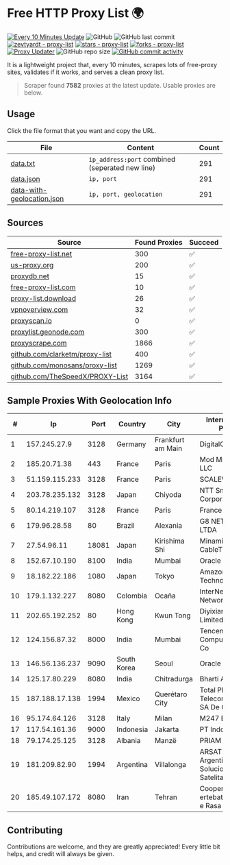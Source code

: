 
# Free HTTP Proxy List 🌍

[![Every 10 Minutes Update](https://github.com/mertguvencli/http-proxy-list/actions/workflows/main.yml/badge.svg?branch=main)](https://github.com/mertguvencli/http-proxy-list/actions/workflows/main.yml)
![GitHub](https://img.shields.io/github/license/mertguvencli/http-proxy-list)
![GitHub last commit](https://img.shields.io/github/last-commit/mertguvencli/http-proxy-list)
[![zevtyardt - proxy-list](https://img.shields.io/static/v1?label=zevtyardt&message=proxy-list&color=blue&logo=github)](https://github.com/zevtyardt/proxy-list "Go to GitHub repo")
[![stars - proxy-list](https://img.shields.io/github/stars/zevtyardt/proxy-list?style=social)](https://github.com/zevtyardt/proxy-list)
[![forks - proxy-list](https://img.shields.io/github/forks/zevtyardt/proxy-list?style=social)](https://github.com/zevtyardt/proxy-list)
[![Proxy Updater](https://github.com/zevtyardt/proxy-list/workflows/Proxy%20Updater/badge.svg)](https://github.com/zevtyardt/proxy-list/actions?query=workflow:"Proxy+Updater")
![GitHub repo size](https://img.shields.io/github/repo-size/zevtyardt/proxy-list)
[![GitHub commit activity](https://img.shields.io/github/commit-activity/m/zevtyardt/proxy-list?logo=commits)](https://github.com/zevtyardt/proxy-list/commits/main)

It is a lightweight project that, every 10 minutes, scrapes lots of free-proxy sites, validates if it works, and serves a clean proxy list.

> Scraper found **7582** proxies at the latest update. Usable proxies are below.

## Usage

Click the file format that you want and copy the URL.

|File|Content|Count|
|----|-------|-----|
|[data.txt](https://raw.githubusercontent.com/mertguvencli/http-proxy-list/main/proxy-list/data.txt)|`ip_address:port` combined (seperated new line)|291|
|[data.json](https://raw.githubusercontent.com/mertguvencli/http-proxy-list/main/proxy-list/data.json)|`ip, port`|291|
|[data-with-geolocation.json](https://raw.githubusercontent.com/mertguvencli/http-proxy-list/main/proxy-list/data-with-geolocation.json)|`ip, port, geolocation`|291|

## Sources

|Source|Found Proxies|Succeed|
|------|-------------|-------|
|[free-proxy-list.net](https://free-proxy-list.net)|300|✅|
|[us-proxy.org](https://www.us-proxy.org)|200|✅|
|[proxydb.net](http://proxydb.net)|15|✅|
|[free-proxy-list.com](https://free-proxy-list.com/?page=&port=&type%5B%5D=http&type%5B%5D=https&up_time=0&search=Search)|10|✅|
|[proxy-list.download](https://www.proxy-list.download/HTTP)|26|✅|
|[vpnoverview.com](https://vpnoverview.com/privacy/anonymous-browsing/free-proxy-servers)|32|✅|
|[proxyscan.io](https://www.proxyscan.io)|0|✅|
|[proxylist.geonode.com](https://proxylist.geonode.com/api/proxy-list?limit=300&page=1&sort_by=lastChecked&sort_type=desc&protocols=http,https)|300|✅|
|[proxyscrape.com](https://api.proxyscrape.com/v2/?request=displayproxies&protocol=http&timeout=10000&country=all&ssl=all&anonymity=all)|1866|✅|
|[github.com/clarketm/proxy-list](https://raw.githubusercontent.com/clarketm/proxy-list/master/proxy-list-raw.txt)|400|✅|
|[github.com/monosans/proxy-list](https://raw.githubusercontent.com/monosans/proxy-list/main/proxies/http.txt)|1269|✅|
|[github.com/TheSpeedX/PROXY-List](https://raw.githubusercontent.com/TheSpeedX/PROXY-List/master/http.txt)|3164|✅|


## Sample Proxies With Geolocation Info

|#|Ip|Port|Country|City|Internet Service Provider|
|-|--|----|-------|----|-------------------------|
|1|157.245.27.9|3128|Germany|Frankfurt am Main|DigitalOcean, LLC|
|2|185.20.71.38|443|France|Paris|Mod Mission Critical LLC|
|3|51.159.115.233|3128|France|Paris|SCALEWAY|
|4|203.78.235.132|3128|Japan|Chiyoda|NTT SmartConnect Corporation|
|5|80.14.219.107|3128|France|Paris|France Telecom|
|6|179.96.28.58|80|Brazil|Alexania|G8 NETWORKS LTDA|
|7|27.54.96.11|18081|Japan|Kirishima Shi|Minamikyusyu CableTV Net Inc.|
|8|152.67.10.190|8100|India|Mumbai|Oracle Corporation|
|9|18.182.22.186|1080|Japan|Tokyo|Amazon Technologies Inc.|
|10|179.1.132.227|8080|Colombia|Ocaña|InterNexa Global Network|
|11|202.65.192.252|80|Hong Kong|Kwun Tong|Diyixian.com Limited|
|12|124.156.87.32|8000|India|Mumbai|Tencent Cloud Computing (Beijing) Co|
|13|146.56.136.237|9090|South Korea|Seoul|Oracle Corporation|
|14|125.17.80.229|8080|India|Chitradurga|Bharti Airtel|
|15|187.188.17.138|1994|Mexico|Querétaro City|Total Play Telecomunicaciones SA De CV|
|16|95.174.64.126|3128|Italy|Milan|M247 Europe SRL|
|17|117.54.161.36|9000|Indonesia|Jakarta|PT IndoInternet|
|18|79.174.25.125|3128|Albania|Manzë|PRIAM NET Sh.p.k.|
|19|181.209.82.90|1994|Argentina|Villalonga|ARSAT - Empresa Argentina de Soluciones Satelitales S.A.|
|20|185.49.107.172|8080|Iran|Tehran|Cooperative Afra ertebatat-e-sabet-e Rasa Co|



## Contributing

Contributions are welcome, and they are greatly appreciated! Every
little bit helps, and credit will always be given.

